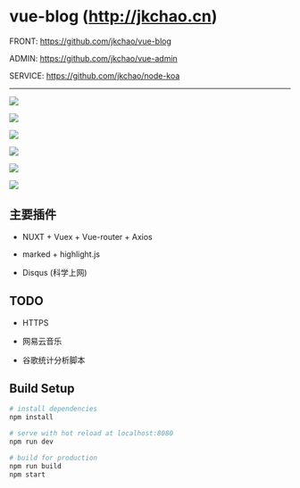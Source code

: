 # vue-blog (http://jkchao.cn)

FRONT: https://github.com/jkchao/vue-blog

ADMIN: https://github.com/jkchao/vue-admin

SERVICE: https://github.com/jkchao/node-koa

---

![](https://github.com/jkchao/vue-blog/raw/master/images/1.png)

![](https://github.com/jkchao/vue-blog/raw/master/images/2.png)

![](https://github.com/jkchao/vue-blog/raw/master/images/3.png)

![](https://github.com/jkchao/vue-blog/raw/master/images/4.png)

![](https://github.com/jkchao/vue-blog/raw/master/images/5.png)

![](https://github.com/jkchao/vue-blog/raw/master/images/6.png)



## 主要插件

 - NUXT + Vuex + Vue-router + Axios

 - marked + highlight.js
 
 - Disqus (科学上网)

 
## TODO

- HTTPS

- 网易云音乐

- 谷歌统计分析脚本


## Build Setup

``` bash
# install dependencies
npm install

# serve with hot reload at localhost:8080
npm run dev

# build for production
npm run build
npm start
```



